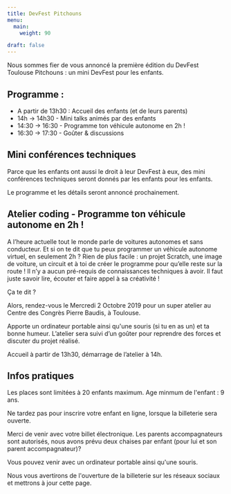 ```yaml
---
title: DevFest Pitchouns
menu:
  main:
    weight: 90

draft: false
---
```


Nous sommes fier de vous annoncé la première édition du DevFest Toulouse Pitchouns : un mini DevFest pour les enfants.

## Programme :

* A partir de 13h30 : Accueil des enfants (et de leurs parents)
* 14h -> 14h30 - Mini talks animés par des enfants
* 14:30 -> 16:30 - Programme ton véhicule autonome en 2h !
* 16:30 -> 17:30 - Goûter & discussions

## Mini conférences techniques

Parce que les enfants ont aussi le droit à leur DevFest à eux, des mini conférences techniques seront donnés par les enfants pour les enfants. 

Le programme et les détails seront annoncé prochainement.


## Atelier coding - Programme ton véhicule autonome en 2h !

A l’heure actuelle tout le monde parle de voitures autonomes et sans conducteur. Et si on te dit que tu peux programmer un véhicule autonome virtuel, en seulement 2h ? Rien de plus facile : un projet Scratch, une image de voiture, un circuit et à toi de créer le programme pour qu’elle reste sur la route ! Il n’y a aucun pré-requis de connaissances techniques à avoir. Il faut juste savoir lire, écouter et faire appel à sa créativité !

Ça te dit ?

Alors, rendez-vous le Mercredi 2 Octobre 2019 pour un super atelier au Centre des Congrès Pierre Baudis, à Toulouse.

Apporte un ordinateur portable ainsi qu'une souris (si tu en as un) et ta bonne humeur. L’atelier sera suivi d’un goûter pour reprendre des forces et discuter du projet réalisé.

Accueil à partir de 13h30, démarrage de l’atelier à 14h.

## Infos pratiques

Les places sont limitées à 20 enfants maximum. Age minmum de l'enfant : 9 ans.

Ne tardez pas pour inscrire votre enfant en ligne, lorsque la billeterie sera ouverte.

Merci de venir avec votre billet électronique. Les parents accompagnateurs sont autorisés, nous avons prévu deux chaises par enfant (pour lui et son parent accompagnateur)?

Vous pouvez venir avec un ordinateur portable ainsi qu'une souris.

Nous vous avertirons de l'ouverture de la billeterie sur les réseaux sociaux et mettrons à jour cette page.